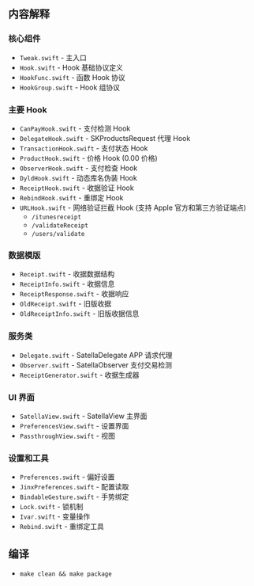 ## 内容解释

### 核心组件
- `Tweak.swift` - 主入口
- `Hook.swift` - Hook 基础协议定义
- `HookFunc.swift` - 函数 Hook 协议
- `HookGroup.swift` - Hook 组协议

### 主要 Hook
- `CanPayHook.swift` - 支付检测 Hook
- `DelegateHook.swift` - SKProductsRequest 代理 Hook
- `TransactionHook.swift` - 支付状态 Hook
- `ProductHook.swift` - 价格 Hook (0.00 价格)
- `ObserverHook.swift` - 支付检查 Hook
- `DyldHook.swift` - 动态库名伪装 Hook
- `ReceiptHook.swift` - 收据验证 Hook
- `RebindHook.swift` - 重绑定 Hook
- `URLHook.swift` - 网络验证拦截 Hook (支持 Apple 官方和第三方验证端点)
  - `/itunesreceipt`
  - `/validateReceipt`
  - `/users/validate`

### 数据模版
- `Receipt.swift` - 收据数据结构
- `ReceiptInfo.swift` - 收据信息
- `ReceiptResponse.swift` - 收据响应
- `OldReceipt.swift` - 旧版收据
- `OldReceiptInfo.swift` - 旧版收据信息

### 服务类
- `Delegate.swift` - SatellaDelegate APP 请求代理
- `Observer.swift` - SatellaObserver 支付交易检测
- `ReceiptGenerator.swift` - 收据生成器

### UI 界面
- `SatellaView.swift` - SatellaView 主界面
- `PreferencesView.swift` - 设置界面
- `PassthroughView.swift` - 视图

### 设置和工具
- `Preferences.swift` - 偏好设置
- `JinxPreferences.swift` - 配置读取
- `BindableGesture.swift` - 手势绑定
- `Lock.swift` - 锁机制
- `Ivar.swift` - 变量操作
- `Rebind.swift` - 重绑定工具



## 编译
- `make clean && make package`
